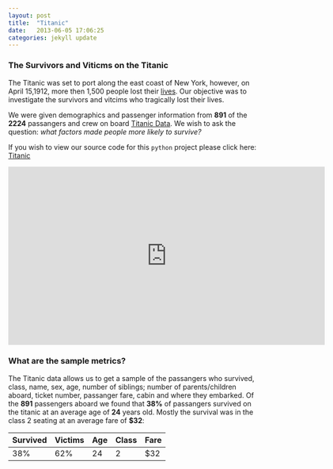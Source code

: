 ```yaml
---
layout: post
title:  "Titanic"
date:   2013-06-05 17:06:25
categories: jekyll update
---
```


### The Survivors and Viticms on the Titanic
The Titanic was set to port along the east coast of New York, however, on April 15,1912, more then 1,500 people lost their [lives](https://history.com/topics/titanic). Our objective was to investigate the survivors and vitcims who tragically lost their lives. 

We were given demographics and passenger information from **891** of the **2224** passangers and crew on board [Titanic Data](https://d17h27t6h515a5.cloudfront.net/topher/2016/September/57e9a84c_titanic-data/titanic-data.csv). We wish to ask the question: *what factors made people more likely to survive?* 

If you wish to view our source code for this ```python``` project please click here: [Titanic](https://github.com/krismanaya/udacity_data_analyst/blob/master/project_2/titanic_src/Titanic%20Project%202%20.ipynb)

<iframe width="640" height="360" src="https://www.youtube.com/embed/FSGeskFzE0s" frameborder="0" allowfullscreen></iframe>


### What are the sample metrics? 
The Titanic data allows us to get a sample of the passangers who survived, class, name, sex, age, number of siblings; number of parents/children aboard, ticket number, passanger fare, cabin and where they embarked. Of the **891** passengers aboard we found that **38%** of passangers survived on the titanic at an average age of **24** years old. Mostly the survival was in the class 2 seating at an average fare of **$32**:

Survived |Victims| Age | Class | Fare |
---------| ------| --- | ----- | ---- |
   38%   |  62%  | 24  |   2   |  $32 |
      